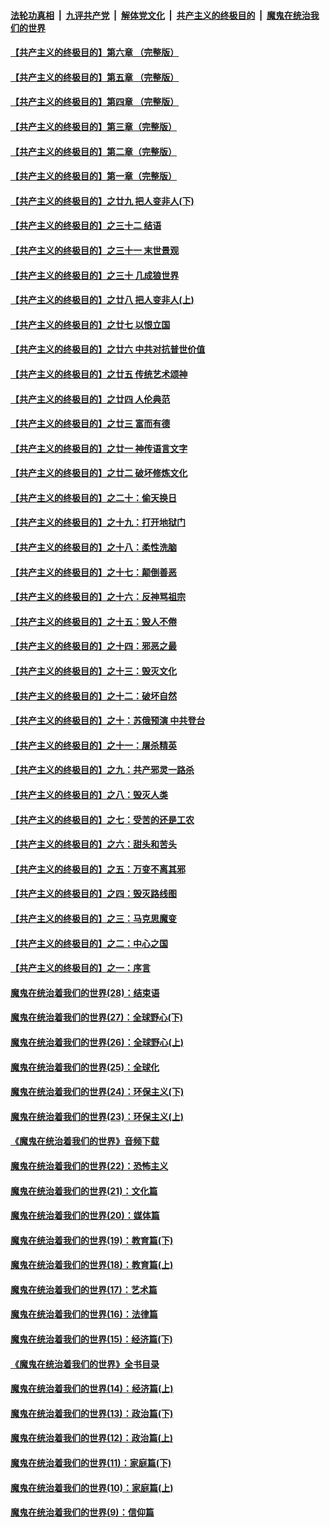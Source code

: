 

####  [法轮功真相](../../../../basic/blob/master/README.md?t=04210931) &nbsp;|&nbsp; [九评共产党](../../../../9ping.md/blob/master/README.md?t=04210931) &nbsp;|&nbsp; [解体党文化](../../../../jtdwh.md/blob/master/README.md?t=04210931)  &nbsp;|&nbsp; [共产主义的终极目的](../../../../gczydzjmd.md/blob/master/README.md?t=04210931) &nbsp;|&nbsp; [魔鬼在统治我们的世界](../../../../mgztzwmdsj.md/blob/master/README.md?t=04210931) 

#### [【共产主义的终极目的】第六章 （完整版）](../pages/nsc422/n11428913.md?t=04210931) 

#### [【共产主义的终极目的】第五章 （完整版）](../pages/nsc422/n11428912.md?t=04210931) 

#### [【共产主义的终极目的】第四章 （完整版）](../pages/nsc422/n11428907.md?t=04210931) 

#### [【共产主义的终极目的】第三章（完整版）](../pages/nsc422/n11428848.md?t=04210931) 

#### [【共产主义的终极目的】第二章（完整版）](../pages/nsc422/n11428831.md?t=04210931) 

#### [【共产主义的终极目的】第一章（完整版）](../pages/nsc422/n11417651.md?t=04210931) 

#### [【共产主义的终极目的】之廿九 把人变非人(下)](../pages/nsc422/n11344140.md?t=04210931) 

#### [【共产主义的终极目的】之三十二 结语](../pages/nsc422/n11360535.md?t=04210931) 

#### [【共产主义的终极目的】之三十一 末世景观](../pages/nsc422/n11351129.md?t=04210931) 

#### [【共产主义的终极目的】之三十 几成狼世界](../pages/nsc422/n11348280.md?t=04210931) 

#### [【共产主义的终极目的】之廿八 把人变非人(上)](../pages/nsc422/n11340492.md?t=04210931) 

#### [【共产主义的终极目的】之廿七 以恨立国](../pages/nsc422/n11336944.md?t=04210931) 

#### [【共产主义的终极目的】之廿六 中共对抗普世价值](../pages/nsc422/n11324785.md?t=04210931) 

#### [【共产主义的终极目的】之廿五 传统艺术颂神](../pages/nsc422/n11296396.md?t=04210931) 

#### [【共产主义的终极目的】之廿四 人伦典范](../pages/nsc422/n11296397.md?t=04210931) 

#### [【共产主义的终极目的】之廿三 富而有德](../pages/nsc422/n11283598.md?t=04210931) 

#### [【共产主义的终极目的】之廿一 神传语言文字](../pages/nsc422/n11263265.md?t=04210931) 

#### [【共产主义的终极目的】之廿二 破坏修炼文化](../pages/nsc422/n11245728.md?t=04210931) 

#### [【共产主义的终极目的】之二十：偷天换日](../pages/nsc422/n11238846.md?t=04210931) 

#### [【共产主义的终极目的】之十九：打开地狱门](../pages/nsc422/n11206376.md?t=04210931) 

#### [【共产主义的终极目的】之十八：柔性洗脑](../pages/nsc422/n11199994.md?t=04210931) 

#### [【共产主义的终极目的】之十七：颠倒善恶](../pages/nsc422/n11179782.md?t=04210931) 

#### [【共产主义的终极目的】之十六：反神骂祖宗](../pages/nsc422/n11166798.md?t=04210931) 

#### [【共产主义的终极目的】之十五：毁人不倦](../pages/nsc422/n11166792.md?t=04210931) 

#### [【共产主义的终极目的】之十四：邪恶之最](../pages/nsc422/n11150249.md?t=04210931) 

#### [【共产主义的终极目的】之十三：毁灭文化](../pages/nsc422/n11135227.md?t=04210931) 

#### [【共产主义的终极目的】之十二：破坏自然](../pages/nsc422/n11135214.md?t=04210931) 

#### [【共产主义的终极目的】之十：苏俄预演 中共登台](../pages/nsc422/n11118424.md?t=04210931) 

#### [【共产主义的终极目的】之十一：屠杀精英](../pages/nsc422/n11118442.md?t=04210931) 

#### [【共产主义的终极目的】之九：共产邪灵一路杀](../pages/nsc422/n11114139.md?t=04210931) 

#### [【共产主义的终极目的】之八：毁灭人类](../pages/nsc422/n11108503.md?t=04210931) 

#### [【共产主义的终极目的】之七：受苦的还是工农](../pages/nsc422/n11101809.md?t=04210931) 

#### [【共产主义的终极目的】之六：甜头和苦头](../pages/nsc422/n11096971.md?t=04210931) 

#### [【共产主义的终极目的】之五：万变不离其邪](../pages/nsc422/n11091285.md?t=04210931) 

#### [【共产主义的终极目的】之四：毁灭路线图](../pages/nsc422/n11086284.md?t=04210931) 

#### [【共产主义的终极目的】之三：马克思魔变](../pages/nsc422/n11061941.md?t=04210931) 

#### [【共产主义的终极目的】之二：中心之国](../pages/nsc422/n11047728.md?t=04210931) 

#### [【共产主义的终极目的】之一：序言](../pages/nsc422/n11086077.md?t=04210931) 

#### [魔鬼在统治着我们的世界(28)：结束语](../pages/nsc422/n10936246.md?t=04210931) 

#### [魔鬼在统治着我们的世界(27)：全球野心(下)](../pages/nsc422/n10928319.md?t=04210931) 

#### [魔鬼在统治着我们的世界(26)：全球野心(上)](../pages/nsc422/n10900318.md?t=04210931) 

#### [魔鬼在统治着我们的世界(25)：全球化](../pages/nsc422/n10788205.md?t=04210931) 

#### [魔鬼在统治着我们的世界(24)：环保主义(下)](../pages/nsc422/n10695307.md?t=04210931) 

#### [魔鬼在统治着我们的世界(23)：环保主义(上)](../pages/nsc422/n10688613.md?t=04210931) 

#### [《魔鬼在统治着我们的世界》音频下载](../pages/nsc422/n10635553.md?t=04210931) 

#### [魔鬼在统治着我们的世界(22)：恐怖主义](../pages/nsc422/n10614727.md?t=04210931) 

#### [魔鬼在统治着我们的世界(21)：文化篇](../pages/nsc422/n10597706.md?t=04210931) 

#### [魔鬼在统治着我们的世界(20)：媒体篇](../pages/nsc422/n10586579.md?t=04210931) 

#### [魔鬼在统治着我们的世界(19)：教育篇(下)](../pages/nsc422/n10564808.md?t=04210931) 

#### [魔鬼在统治着我们的世界(18)：教育篇(上)](../pages/nsc422/n10526970.md?t=04210931) 

#### [魔鬼在统治着我们的世界(17)：艺术篇](../pages/nsc422/n10499093.md?t=04210931) 

#### [魔鬼在统治着我们的世界(16)：法律篇](../pages/nsc422/n10485969.md?t=04210931) 

#### [魔鬼在统治着我们的世界(15)：经济篇(下)](../pages/nsc422/n10469975.md?t=04210931) 

#### [《魔鬼在统治着我们的世界》全书目录](../pages/nsc422/n10464261.md?t=04210931) 

#### [魔鬼在统治着我们的世界(14)：经济篇(上)](../pages/nsc422/n10457370.md?t=04210931) 

#### [魔鬼在统治着我们的世界(13)：政治篇(下)](../pages/nsc422/n10448270.md?t=04210931) 

#### [魔鬼在统治着我们的世界(12)：政治篇(上)](../pages/nsc422/n10444576.md?t=04210931) 

#### [魔鬼在统治着我们的世界(11)：家庭篇(下)](../pages/nsc422/n10440961.md?t=04210931) 

#### [魔鬼在统治着我们的世界(10)：家庭篇(上)](../pages/nsc422/n10435448.md?t=04210931) 

#### [魔鬼在统治着我们的世界(9)：信仰篇](../pages/nsc422/n10432159.md?t=04210931) 

